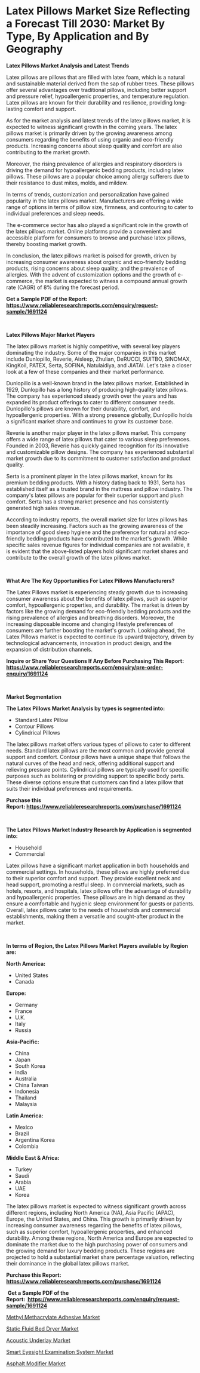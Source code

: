 <p><h1>Latex Pillows Market Size Reflecting a Forecast Till 2030: Market By Type, By Application and By Geography</h1></p><p><strong>Latex Pillows Market Analysis and Latest Trends</strong></p>
<p><p>Latex pillows are pillows that are filled with latex foam, which is a natural and sustainable material derived from the sap of rubber trees. These pillows offer several advantages over traditional pillows, including better support and pressure relief, hypoallergenic properties, and temperature regulation. Latex pillows are known for their durability and resilience, providing long-lasting comfort and support.</p><p>As for the market analysis and latest trends of the latex pillows market, it is expected to witness significant growth in the coming years. The latex pillows market is primarily driven by the growing awareness among consumers regarding the benefits of using organic and eco-friendly products. Increasing concerns about sleep quality and comfort are also contributing to the market growth.</p><p>Moreover, the rising prevalence of allergies and respiratory disorders is driving the demand for hypoallergenic bedding products, including latex pillows. These pillows are a popular choice among allergy sufferers due to their resistance to dust mites, molds, and mildew.</p><p>In terms of trends, customization and personalization have gained popularity in the latex pillows market. Manufacturers are offering a wide range of options in terms of pillow size, firmness, and contouring to cater to individual preferences and sleep needs.</p><p>The e-commerce sector has also played a significant role in the growth of the latex pillows market. Online platforms provide a convenient and accessible platform for consumers to browse and purchase latex pillows, thereby boosting market growth.</p><p>In conclusion, the latex pillows market is poised for growth, driven by increasing consumer awareness about organic and eco-friendly bedding products, rising concerns about sleep quality, and the prevalence of allergies. With the advent of customization options and the growth of e-commerce, the market is expected to witness a compound annual growth rate (CAGR) of 8% during the forecast period.</p></p>
<p><strong>Get a Sample PDF of the Report:&nbsp; <a href="https://www.reliableresearchreports.com/enquiry/request-sample/1691124">https://www.reliableresearchreports.com/enquiry/request-sample/1691124</a></strong></p>
<p>&nbsp;</p>
<p><strong>Latex Pillows Major Market Players</strong></p>
<p><p>The latex pillows market is highly competitive, with several key players dominating the industry. Some of the major companies in this market include Dunlopillo, Reverie, Aisleep, Zhulian, DeRUCCI, SUITBO, SINOMAX, KingKoil, PATEX, Serta, SOFINA, Natulaidiya, and JIATAI. Let's take a closer look at a few of these companies and their market performance.</p><p>Dunlopillo is a well-known brand in the latex pillows market. Established in 1929, Dunlopillo has a long history of producing high-quality latex pillows. The company has experienced steady growth over the years and has expanded its product offerings to cater to different consumer needs. Dunlopillo's pillows are known for their durability, comfort, and hypoallergenic properties. With a strong presence globally, Dunlopillo holds a significant market share and continues to grow its customer base.</p><p>Reverie is another major player in the latex pillows market. This company offers a wide range of latex pillows that cater to various sleep preferences. Founded in 2003, Reverie has quickly gained recognition for its innovative and customizable pillow designs. The company has experienced substantial market growth due to its commitment to customer satisfaction and product quality.</p><p>Serta is a prominent player in the latex pillows market, known for its premium bedding products. With a history dating back to 1931, Serta has established itself as a trusted brand in the mattress and pillow industry. The company's latex pillows are popular for their superior support and plush comfort. Serta has a strong market presence and has consistently generated high sales revenue.</p><p>According to industry reports, the overall market size for latex pillows has been steadily increasing. Factors such as the growing awareness of the importance of good sleep hygiene and the preference for natural and eco-friendly bedding products have contributed to the market's growth. While specific sales revenue figures for individual companies are not available, it is evident that the above-listed players hold significant market shares and contribute to the overall growth of the latex pillows market.</p></p>
<p>&nbsp;</p>
<p><strong>What Are The Key Opportunities For Latex Pillows Manufacturers?</strong></p>
<p><p>The Latex Pillows market is experiencing steady growth due to increasing consumer awareness about the benefits of latex pillows, such as superior comfort, hypoallergenic properties, and durability. The market is driven by factors like the growing demand for eco-friendly bedding products and the rising prevalence of allergies and breathing disorders. Moreover, the increasing disposable income and changing lifestyle preferences of consumers are further boosting the market's growth. Looking ahead, the Latex Pillows market is expected to continue its upward trajectory, driven by technological advancements, innovation in product design, and the expansion of distribution channels.</p></p>
<p><strong>Inquire or Share Your Questions If Any Before Purchasing This Report: <a href="https://www.reliableresearchreports.com/enquiry/pre-order-enquiry/1691124">https://www.reliableresearchreports.com/enquiry/pre-order-enquiry/1691124</a></strong></p>
<p>&nbsp;</p>
<p><strong>Market Segmentation</strong></p>
<p><strong>The Latex Pillows Market Analysis by types is segmented into:</strong></p>
<p><ul><li>Standard Latex Pillow</li><li>Contour Pillows</li><li>Cylindrical Pillows</li></ul></p>
<p><p>The latex pillows market offers various types of pillows to cater to different needs. Standard latex pillows are the most common and provide general support and comfort. Contour pillows have a unique shape that follows the natural curves of the head and neck, offering additional support and relieving pressure points. Cylindrical pillows are typically used for specific purposes such as bolstering or providing support to specific body parts. These diverse options ensure that customers can find a latex pillow that suits their individual preferences and requirements.</p></p>
<p><strong>Purchase this Report:&nbsp;<a href="https://www.reliableresearchreports.com/purchase/1691124">https://www.reliableresearchreports.com/purchase/1691124</a></strong></p>
<p>&nbsp;</p>
<p><strong>The Latex Pillows Market Industry Research by Application is segmented into:</strong></p>
<p><ul><li>Household</li><li>Commercial</li></ul></p>
<p><p>Latex pillows have a significant market application in both households and commercial settings. In households, these pillows are highly preferred due to their superior comfort and support. They provide excellent neck and head support, promoting a restful sleep. In commercial markets, such as hotels, resorts, and hospitals, latex pillows offer the advantage of durability and hypoallergenic properties. These pillows are in high demand as they ensure a comfortable and hygienic sleep environment for guests or patients. Overall, latex pillows cater to the needs of households and commercial establishments, making them a versatile and sought-after product in the market.</p></p>
<p>&nbsp;</p>
<p><strong>In terms of Region, the Latex Pillows Market Players available by Region are:</strong></p>
<p>
    <p> <strong> North America: </strong>
        <ul>
            <li>United States</li>
            <li>Canada</li>
        </ul>
        </p> 
    <p> <strong> Europe: </strong>
        <ul>
            <li>Germany</li>
            <li>France</li>
            <li>U.K.</li>
            <li>Italy</li>
            <li>Russia</li>
        </ul>
        </p> 
    <p> <strong> Asia-Pacific: </strong>
        <ul>
            <li>China</li>
            <li>Japan</li>
            <li>South Korea</li>
            <li>India</li>
            <li>Australia</li>
            <li>China Taiwan</li>
            <li>Indonesia</li>
            <li>Thailand</li>
            <li>Malaysia</li>
        </ul>
        </p> 
    <p> <strong> Latin America: </strong>
        <ul>
            <li>Mexico</li>
            <li>Brazil</li>
            <li>Argentina Korea</li>
            <li>Colombia</li>
        </ul>
        </p> 
    <p> <strong> Middle East & Africa: </strong>
        <ul>
            <li>Turkey</li>
            <li>Saudi</li>
            <li>Arabia</li>
            <li>UAE</li>
            <li>Korea</li>
        </ul>
    </p>
    </p>
<p><p>The latex pillows market is expected to witness significant growth across different regions, including North America (NA), Asia Pacific (APAC), Europe, the United States, and China. This growth is primarily driven by increasing consumer awareness regarding the benefits of latex pillows, such as superior comfort, hypoallergenic properties, and enhanced durability. Among these regions, North America and Europe are expected to dominate the market due to the high purchasing power of consumers and the growing demand for luxury bedding products. These regions are projected to hold a substantial market share percentage valuation, reflecting their dominance in the global latex pillows market.</p></p>
<p><strong>Purchase this Report: <a href="https://www.reliableresearchreports.com/purchase/1691124">https://www.reliableresearchreports.com/purchase/1691124</a></strong></p>
<p>&nbsp;<strong>Get a Sample PDF of the Report:&nbsp;&nbsp;<a href="https://www.reliableresearchreports.com/enquiry/request-sample/1691124">https://www.reliableresearchreports.com/enquiry/request-sample/1691124</a></strong></p>
<p><strong></strong></p>
<p><p><a href="https://github.com/dringals/Market-Research-Report-List-1/blob/main/methyl-methacrylate-adhesive-market.md">Methyl Methacrylate Adhesive Market</a></p><p><a href="https://www.linkedin.com/pulse/static-fluid-bed-dryer-market-share-amp-new-trends-analysis-u48te/">Static Fluid Bed Dryer Market</a></p><p><a href="https://www.linkedin.com/pulse/acoustic-underlay-market-research-report-unlocks-analysis-qclfe/">Acoustic Underlay Market</a></p><p><a href="https://medium.com/@landis15236/smart-eyesight-examination-system-market-trends-forecast-and-competitive-analysis-to-2030-b1defa0735dc">Smart Eyesight Examination System Market</a></p><p><a href="https://github.com/Paul14Anderson63/Market-Research-Report-List-1/blob/main/asphalt-modifier-market.md">Asphalt Modifier Market</a></p></p>